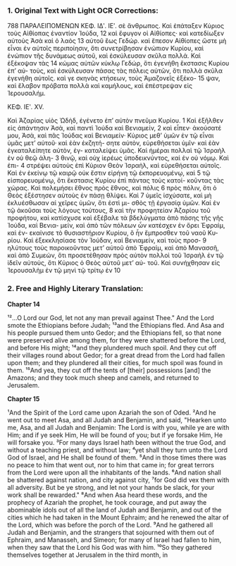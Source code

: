 ### 1. Original Text with Light OCR Corrections:

788                               ΠΑΡΑΛΕΙΠΟΜΕΝΩΝ                               ΚΕΦ. ΙΔʹ. ΙΕʹ.
σὲ ἄνθρωπος. Καὶ ἐπάταξεν Κύριος τοὺς Αἰθίοπας ἐναντίον Ἰούδα, 12
καὶ ἔφυγον οἱ Αἰθίοπες· καὶ κατεδίωξεν αὐτοὺς Ἀσὰ καὶ ὁ λαὸς 13
αὐτοῦ ἕως Γεδώρ. καὶ ἔπεσον Αἰθίοπες ὥστε μὴ εἶναι ἐν αὐτοῖς
περιποίησιν, ὅτι συνετρίβησαν ἐνώπιον Κυρίου, καὶ ἐνώπιον τῆς
δυνάμεως αὐτοῦ, καὶ ἐσκύλευσαν σκῦλα πολλά. Καὶ ἐξέκοψαν τὰς 14
κώμας αὐτῶν κύκλῳ Γεδώρ, ὅτι ἐγενήθη ἔκστασις Κυρίου ἐπ’ αὐ-
τοὺς, καὶ ἐσκύλευσαν πάσας τὰς πόλεις αὐτῶν, ὅτι πολλὰ σκῦλα
ἐγενήθη αὐτοῖς. καὶ γε σκηνὰς κτήσεων, τοὺς Ἀμαζονεῖς ἐξέκο- 15
ψαν, καὶ ἔλαβον πρόβατα πολλὰ καὶ καμήλους, καὶ ἐπέστρεψαν εἰς
Ἱερουσαλήμ.

ΚΕΦ. ΙΕʹ. XV.

Καὶ Ἀζαρίας υἱὸς Ὠδὴδ, ἐγένετο ἐπ’ αὐτὸν πνεῦμα Κυρίου. 1
Καὶ ἐξῆλθεν εἰς ἀπάντησιν Ἀσὰ, καὶ παντὶ Ἰούδα καὶ Βενιαμείν, 2
καὶ εἶπεν· ἀκούσατέ μου, Ἀσὰ, καὶ πᾶς Ἰούδας καὶ Βενιαμείν·
Κύριος μεθ’ ὑμῶν ἐν τῷ εἶναι ὑμᾶς μετ’ αὐτοῦ· καὶ ἐὰν ἐκζητή-
σητε αὐτὸν, εὑρεθήσεται ὑμῖν· καὶ ἐὰν ἐγκαταλείπητε αὐτὸν, ἐγ-
καταλείψει ὑμᾶς. Καὶ ἡμέραι πολλαὶ τῷ Ἰσραὴλ ἐν οὐ θεῷ ἀλη- 3
θινῷ, καὶ οὐχ ἱερέως ὑποδεικνύντος, καὶ ἐν οὐ νόμῳ. Καὶ ἐπι- 4
στρέψει αὐτοὺς ἐπὶ Κύριον Θεὸν Ἰσραὴλ, καὶ εὑρεθήσεται αὐτοῖς.
Καὶ ἐν ἐκείνῳ τῷ καιρῷ οὐκ ἔστιν εἰρήνη τῷ ἐκπορευομένῳ, καὶ 5
τῷ εἰσπορευομένῳ, ὅτι ἔκστασις Κυρίου ἐπὶ πάντας τοὺς κατοί-
κοῦντας τὰς χώρας. Καὶ πολεμήσει ἔθνος πρὸς ἔθνος, καὶ πόλις 6
πρὸς πόλιν, ὅτι ὁ Θεὸς ἐξέστησεν αὐτοὺς ἐν πάσῃ θλίψει. Καὶ 7
ὑμεῖς ἰσχύσατε, καὶ μὴ ἐκλυέσθωσαν αἱ χεῖρες ὑμῶν, ὅτι ἐστὶ μι-
σθὸς τῇ ἐργασίᾳ ὑμῶν. Καὶ ἐν τῷ ἀκοῦσαι τοὺς λόγους τούτους, 8
καὶ τὴν προφητείαν Ἀζαρίου τοῦ προφήτου, καὶ κατίσχυσε καὶ
ἐξέβαλε τὰ βδελύγματα ἀπὸ πάσης τῆς γῆς Ἰούδα, καὶ Βενια-
μείν, καὶ ἀπὸ τῶν πόλεων ὧν κατέσχεν ἐν ὄρει Ἐφραὶμ, καὶ ἐν-
εκαίνισε τὸ θυσιαστήριον Κυρίου, ὃ ἦν ἔμπροσθεν τοῦ ναοῦ Κυ-
ρίου. Καὶ ἐξεκκλησίασε τὸν Ἰούδαν, καὶ Βενιαμείν, καὶ τοὺς προσ- 9
ηλύτους τοὺς παροικοῦντας μετ’ αὐτοῦ ἀπὸ Ἐφραὶμ, καὶ ἀπὸ
Μανασσῆ, καὶ ἀπὸ Συμεών, ὅτι προσετέθησαν πρὸς αὐτὸν πολλοὶ
τοῦ Ἰσραὴλ ἐν τῷ ἰδεῖν αὐτοὺς, ὅτι Κύριος ὁ Θεὸς αὐτοῦ μετ’ αὐ-
τοῦ. Καὶ συνήχθησαν εἰς Ἱερουσαλὴμ ἐν τῷ μηνὶ τῷ τρίτῳ ἐν 10

### 2. Free and Highly Literary Translation:

**Chapter 14**

¹²...O Lord our God, let not any man prevail against Thee."
And the Lord smote the Ethiopians before Judah;
¹³and the Ethiopians fled. And Asa and his people pursued them unto Gedor; and the Ethiopians fell, so that none were preserved alive among them, for they were shattered before the Lord, and before His might;
¹⁴and they plundered much spoil. And they cut off their villages round about Gedor; for a great dread from the Lord had fallen upon them; and they plundered all their cities, for much spoil was found in them.
¹⁵And yea, they cut off the tents of [their] possessions [and] the Amazons; and they took much sheep and camels, and returned to Jerusalem.

**Chapter 15**

¹And the Spirit of the Lord came upon Azariah the son of Oded.
²And he went out to meet Asa, and all Judah and Benjamin, and said, "Hearken unto me, Asa, and all Judah and Benjamin: The Lord is with you, while ye are with Him; and if ye seek Him, He will be found of you; but if ye forsake Him, He will forsake you.
³For many days Israel hath been without the true God, and without a teaching priest, and without law;
⁴yet shall they turn unto the Lord God of Israel, and He shall be found of them.
⁵And in those times there was no peace to him that went out, nor to him that came in; for great terrors from the Lord were upon all the inhabitants of the lands.
⁶And nation shall be shattered against nation, and city against city,
⁷for God did vex them with all adversity. But be ye strong, and let not your hands be slack, for your work shall be rewarded."
⁸And when Asa heard these words, and the prophecy of Azariah the prophet, he took courage, and put away the abominable idols out of all the land of Judah and Benjamin, and out of the cities which he had taken in the Mount Ephraim; and he renewed the altar of the Lord, which was before the porch of the Lord.
⁹And he gathered all Judah and Benjamin, and the strangers that sojourned with them out of Ephraim, and Manasseh, and Simeon; for many of Israel had fallen to him, when they saw that the Lord his God was with him.
¹⁰So they gathered themselves together at Jerusalem in the third month, in